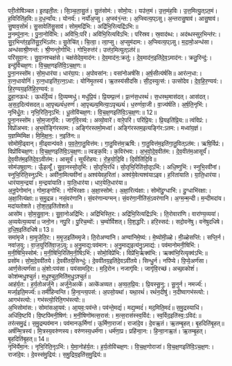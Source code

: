 

  
परी॒तोषि॑ञ्चत। इ॒तइती॒त:। सि॒ञ्च॒ता॒सु॒तं। सु॒तंसोम॑:। सोमो॒य:। यउ॑त्त॒मं। उ॒त्त॒मंह॒विः। उ॒त्त॒मित्यु॒त्ऽत॒मं। ह॒विरिति॑ह॒वि:॥ द॒ध॒न्वाँय:। योनर्य॑:। नर्यो॑अ॒प्सु। अ॒प्स्व॑१॒॑न्त:। अ॒प्स्वित्य॒प्ऽसु। अ॒न्तरासु॒षाव॑। आसु॒षाव॑। सु॒षाव॒सोमं॑। सु॒सावेति॑सु॒साव॑। सोम॒मद्रि॑भि:। अद्रि॑भि॒रित्यद्रि॑ऽभि:॥  
नू॒नम्पु॑ना॒न:। पु॒ना॒नोवि॑भि:। अवि॑भि॒:परि॑। अवि॑भि॒रित्यवि॑ऽभि:। परि॑स्रव। स्र॒वाद॑ब्ध:। अद॑ब्धस्सुर॒भिन्त॑र:। सु॒र॒भिन्त॑र॒इति॑सु॒र॒भिंऽत॑र:॥ सु॒तेचि॑त्। चि॒त्वा॒। त्वा॒प्सु। अ॒प्सुम॑दाम:। अ॒प्स्वित्य॒प्ऽसु। म॒दा॒मो॒अन्ध॑सा। अन्ध॑साश्री॒णन्त॑:। श्री॒णन्तो॒गोभि॑:। गोभि॒रुत्त॑रं। उत्त॑र॒मित्युत्ऽत॑रं॥  
परि॑सुवा॒न:। सु॒वा॒नश्चक्ष॑से। चक्ष॑सेदेव॒माद॑न:। दे॒व॒माद॑न॒:क्रतु॑:। दे॒व॒माद॑न॒इति॑दे॒व॒ऽमाद॑न:। क्रतु॒रिन्दु॑:। इन्दु॑र्विचक्ष॒ण:। वि॒च॒क्ष॒णइति॑वि॒ऽच॒क्ष॒ण:॥  
पु॒ना॒नस्सो॑म। सो॒म॒धार॑या। धार॑या॒प:। अ॒पोवसा॑न:। वसा॑नोअर्षसि। अ॒र्ष॒सीत्य॑र्षसि॥ आर॑त्न॒धा:। र॒त्न॒धायोनिं॑। र॒त्न॒धाइति॑र॒त्न॒ऽधा:। योनि॑मृ॒तस्य॑। ऋ॒तस्य॑सीदसि। सी॒द॒स्युत्स॑:। उत्सो॑देव। दे॒व॒हि॒र॒ण्यय॑:। हि॒र॒ण्यय॒इति॑हि॒र॒ण्यय॑:॥  
दु॒हा॒नऊध॑:। ऊध॑र्दि॒व्यं। दि॒व्यम्मधु॑। मधु॑प्रि॒यं। प्रि॒यम्प्र॒त्नं। प्र॒त्नंस॒धस्थं॑। स॒धस्थ॒मास॑दत्। आस॑दत्। अ॒स॒द॒दित्य॑सदत्॥ आ॒पृच्छ्यं॑ध॒रुणं॑। आ॒पृच्छ्य॒मित्या॒ऽपृच्छ्यं॑। ध॒रुणं॑वा॒जी। वा॒ज्य॑र्षति। अ॒र्ष॒ति॒नृभि॑:। नृभि॑र्धू॒त:। नृभि॒रिति॒नृऽभि॑:। धू॒तोवि॑चक्ष॒ण:। वि॒च॒क्ष॒णइति॑वि॒ऽच॒क्ष॒ण:॥ 12॥  
पु॒ना॒नस्सो॑म। सो॒म॒जागृ॑वि:। जागृ॑वि॒रव्य॑:। अव्यो॒वारे॑। वारे॒परि॑। परि॑प्रि॒य:। प्रि॒यइति॑प्रि॒य:॥ त्वंविप्र॑:। विप्रो॑अभव:। अ॒भ॒वॊङ्गि॑रस्तम:। अङ्गि॑रस्तमो॒मध्वा॑। अङ्गि॑रस्तम॒इत्यङ्गि॑र:ऽतम:। मध्वा॑य॒ज्ञं। य॒ज्ञम्मि॑मिक्ष। मि॒मि॒क्ष॒न॒:। न॒इति॑न:॥  
सोमो॑मी॒ढ्वान्। मी॒ढ्वान्प॑वते। प॒व॒ते॒गा॒तु॒वित्त॑म:। गा॒तु॒वित्त॑म॒ऋषि॑:। गा॒तु॒वित्त॑म॒इति॑गा॒तु॒वित्ऽत॑म:। ऋषि॒र्विप्र॑:। विप्रो॑विचक्ष॒ण:। वि॒च॒क्ष॒णइति॑वि॒ऽच॒क्ष॒ण:॥ त्वङ्क॒वि:। क॒विर॑भव:। अ॒भ॒वो॒दे॒व॒वीत॑म:। दे॒व॒वीत॑म॒आसूर्यं॑। दे॒व॒वीत॑म॒इति॑दे॒व॒ऽवीत॑म:। आसूर्यं॑। सूर्यं॑रोहय:। रो॒ह॒यो॒दि॒वि। दि॒वीति॑दि॒वि॥  
सोम॑उषुवा॒ण:। ऊँ॒इत्यूँ॑। सु॒वा॒नस्सो॒तृभि॑:। सो॒तृभि॒रधि॑। सो॒तृभि॒रिति॑सो॒तृऽभि॑:। अधि॒ष्णुभि॑:। स्नुभि॒रवी॑नां। स्नुभि॒रिति॒स्नुऽभि॑:। अवी॑ना॒मित्यवी॑नां॥ अश्व॑येवह॒रिता॑। अश्व॑ये॒वेत्यश्व॑याऽइव। ह॒रिता॑याति। या॒ति॒धार॑या। धार॑याम॒न्द्रया॑। म॒न्द्रया॑याति। या॒ति॒धार॑या। धार॒येति॒धार॑या॥  
अ॒नू॒पेगोमा॑न्। गोमा॒ङ्गोभि॑:। गोभि॑रक्षाः। अ॒क्षा॒स्सोम॑:। अ॒क्षा॒रित्य॑क्षा:। सोमो॑दु॒ग्धाभि॑:। दु॒ग्धाभि॑रक्षा:। अ॒क्षा॒रित्य॑क्षा:॥ स॒मु॒द्रन्न। नसं॒वर॑णानि। सं॒वर॑णान्यग्मन्। सं॒वर॑णा॒नीति॑सं॒ऽवर॑णानि। अ॒ग्म॒न्म॒न्दी। म॒न्दीमदा॑य। मदा॑यतोशते। तो॒श॒त॒इति॑तोशते॥  
आसो॑म। सो॒म॒सु॒वा॒न:। सु॒वा॒नोअद्रि॑भि:। अद्रि॑भिस्ति॒र:। अद्रि॑भि॒रित्यद्रि॑ऽभि:। ति॒रोवारा॑णि। वारा॑ण्य॒व्यया॑। अ॒व्ययेत्य॒व्यया॑॥ जनो॒न। नपु॒रि। पु॒रिच॒म्वो॑:। च॒म्वो॑र्विशत्। वि॒श॒द्धरि॑:। हरि॒स्सद॑:। सदो॒वने॑षु। वने॑षुदधिषे। द॒धि॒ष॒इति॑दधिषे॥ 13॥  
समा॑मृजे। मा॒मृ॒जे॒ति॒र:। म॒मृ॒ज॒इति॑ममृजे। ति॒रोअण्वा॑नि। अण्वा॑निमे॒ष्य॑:। मे॒ष्यो॑मी॒ळ्हे। मी॒ळ्हेसप्ति॑:। सप्ति॒र्न। नवा॑ज॒यु:। वा॒ज॒युरिति॑वा॒ज॒ऽयु:॥ अ॒नु॒माद्य॒:पव॑मान:। अ॒नु॒माद्य॒इत्य॑नु॒ऽमाद्य॑:। पव॑मानोमनी॒षिभि॑:। म॒नी॒षिभि॒स्सोम॑:। म॒नी॒षिभि॒रिति॑म॒नी॒षिऽभि॑:। सोमो॒विप्रे॑भि:। विप्रे॑भि॒र्ऋक्व॑भि:। ऋक्व॑भि॒रित्यृक्व॑ऽभि:॥  
प्रसो॑म। सो॒म॒दे॒ववी॑तये। दे॒ववी॑तये॒सिन्धु॑:। दे॒ववी॑तय॒इति॑दे॒वऽवी॑तये। सिन्धु॒र्न। नपि॑प्ये। पि॒प्ये॒अर्ण॑सा। आर्ण॒सेत्यर्ण॑सा॥ अं॒शो:पय॑सा। पय॑सामदि॒र:। म॒दि॒रोन। नजागृ॑वि:। जागृ॑वि॒रच्छ॑। अच्छा॒कोशं॑। कोश॑म्मधु॒श्चुतं॑। म॒धु॒श्चुत॒मिति॑म॒धु॒ऽश्चुतं॑॥  
आह॑र्य॒त:। ह॒र्य॒तोअर्जु॑ने। अर्जु॑ने॒अत्के॑। अत्के॑अव्यत। अ॒व्य॒त॒प्रि॒य:। प्रि॒यस्सू॒नु:। सू॒नुर्न। नमर्ज्य॑:। मर्ज्य॒इति॒मर्ज्य॑:॥ तमीं॑हिन्वन्ति। हि॒न्व॒न्त्य॒पस॑:। अ॒पसो॒यथा॑। यथा॒रथं॑। रथं॑न॒दीषु॑। न॒दीष्वागभ॑स्त्यो:। आगभ॑स्त्यो:। गभ॑स्त्यो॒रिति॒गभ॑स्त्यो:॥  
अ॒भिसोमा॑स:। सोमा॑सआ॒यव॑:। आ॒यव॒:पव॑न्ते। पव॑न्ते॒मद्यं॑। मद्य॒म्मदं॑। मद॒मिति॒मदं॑॥ स॒मु॒द्रस्याधि॑। अधि॑वि॒ष्टपि॑। वि॒ष्टपि॑मनी॒षिण॑:। म॒नी॒षिणो॑मत्स॒रास॑:। म॒त्स॒रास॑स्स्व॒र्विद॑:। स्व॒र्विद॒इति॑स्व॒:ऽविद॑:॥  
तर॑त्समु॒द्रं। स॒मु॒द्रम्पव॑मान। पव॑मानऊ॒र्मिणा॑। ऊ॒र्मिणा॒राजा॑। राजा॑दे॒व। दे॒वऋ॒तं। ऋ॒तम्बृ॒हत्। बृ॒हदिति॑बृ॒हत्॥ अर्ष॑न्मि॒त्रस्य॑। मि॒त्रस्य॒वरु॑णस्य। वरु॑णस्य॒धर्म॑णा। धर्म॑णा॒प्र। प्रहि॑न्वा॒न:। हि॒न्वा॒नऋ॒तं। ऋ॒तम्बृ॒हत्। बृ॒हदिति॑बृ॒हत्॥ 14॥  
नृभि॑र्येमा॒न:। नृभि॒रिति॒नृऽभि॑:। ये॒मा॒नोह॑र्य॒त:। ह॒र्य॒तोवि॑चक्ष॒ण:। वि॒च॒क्ष॒णोराजा॑। वि॒च॒क्ष॒णइति॑वि॒ऽच॒क्ष॒ण:। राजा॑दे॒व:। दे॒वस्स॑मु॒द्रिय॑:। स॒मु॒द्रिय॒इति॑स॒मु॒द्रिय॑:॥  
